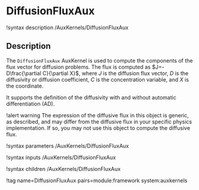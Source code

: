# DiffusionFluxAux

!syntax description /AuxKernels/DiffusionFluxAux

## Description

The `DiffusionFluxAux` AuxKernel is used to compute the components of the flux vector for diffusion problems. The flux is computed as $J=-D\frac{\partial C}{\partial X}$, where $J$ is the diffusion flux vector, $D$ is the diffusivity or diffusion coefficient, $C$ is the concentration variable, and $X$ is the coordinate.

It supports the definition of the diffusivity with and without automatic differentiation (AD).

!alert warning
The expression of the diffusive flux in this object is generic, as described, and may differ from the diffusive flux in your specific physics implementation. If so, you may not use this object to compute the diffusive flux.

!syntax parameters /AuxKernels/DiffusionFluxAux

!syntax inputs /AuxKernels/DiffusionFluxAux

!syntax children /AuxKernels/DiffusionFluxAux

!tag name=DiffusionFluxAux pairs=module:framework system:auxkernels
